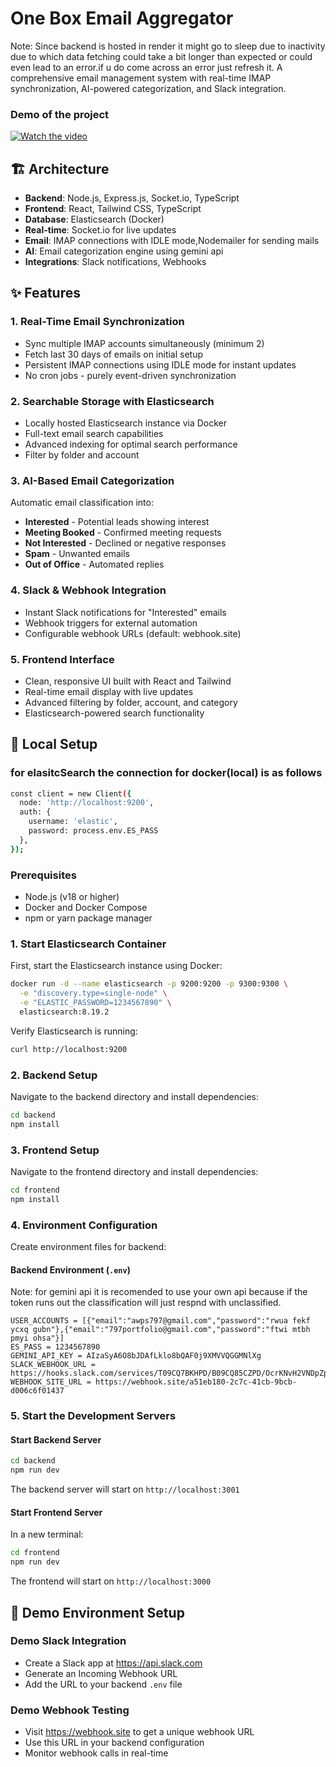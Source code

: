 # One Box Email Aggregator
Note: Since backend is hosted in render it might go to sleep due to inactivity due to which data fetching could take a bit longer than expected or could even lead to an error.if u do come across an error just refresh it.
A comprehensive email management system with real-time IMAP synchronization, AI-powered categorization, and Slack integration.
### Demo of the project 
[![Watch the video](https://img.youtube.com/vi/mo5XjXIbD04/maxresdefault.jpg)](https://www.youtube.com/watch?v=mo5XjXIbD04)


## 🏗️ Architecture

- **Backend**: Node.js, Express.js, Socket.io, TypeScript
- **Frontend**: React, Tailwind CSS, TypeScript
- **Database**: Elasticsearch (Docker)
- **Real-time**: Socket.io for live updates
- **Email**: IMAP connections with IDLE mode,Nodemailer for sending mails
- **AI**: Email categorization engine using gemini api
- **Integrations**: Slack notifications, Webhooks

## ✨ Features

### 1. Real-Time Email Synchronization
- Sync multiple IMAP accounts simultaneously (minimum 2)
- Fetch last 30 days of emails on initial setup
- Persistent IMAP connections using IDLE mode for instant updates
- No cron jobs - purely event-driven synchronization

### 2. Searchable Storage with Elasticsearch
- Locally hosted Elasticsearch instance via Docker
- Full-text email search capabilities
- Advanced indexing for optimal search performance
- Filter by folder and account

### 3. AI-Based Email Categorization
Automatic email classification into:
- **Interested** - Potential leads showing interest
- **Meeting Booked** - Confirmed meeting requests
- **Not Interested** - Declined or negative responses  
- **Spam** - Unwanted emails
- **Out of Office** - Automated replies

### 4. Slack & Webhook Integration
- Instant Slack notifications for "Interested" emails
- Webhook triggers for external automation
- Configurable webhook URLs (default: webhook.site)

### 5. Frontend Interface
- Clean, responsive UI built with React and Tailwind
- Real-time email display with live updates
- Advanced filtering by folder, account, and category
- Elasticsearch-powered search functionality

## 🚀 Local Setup
### for elasitcSearch the connection for docker(local) is as follows
```bash
const client = new Client({
  node: 'http://localhost:9200',
  auth: {
    username: 'elastic',         
    password: process.env.ES_PASS
  },
});
```


### Prerequisites
- Node.js (v18 or higher)
- Docker and Docker Compose
- npm or yarn package manager

### 1. Start Elasticsearch Container

First, start the Elasticsearch instance using Docker:

```bash
docker run -d --name elasticsearch -p 9200:9200 -p 9300:9300 \
  -e "discovery.type=single-node" \
  -e "ELASTIC_PASSWORD=1234567890" \
  elasticsearch:8.19.2
```

Verify Elasticsearch is running:
```bash
curl http://localhost:9200
```

### 2. Backend Setup

Navigate to the backend directory and install dependencies:

```bash
cd backend
npm install
```

### 3. Frontend Setup

Navigate to the frontend directory and install dependencies:

```bash
cd frontend
npm install
```

### 4. Environment Configuration

Create environment files for backend:

#### Backend Environment (`.env`)
Note: for gemini api it is recomended to use your own api because if the token runs out the classification will just respnd with unclassified.
```env
USER_ACCOUNTS = [{"email":"awps797@gmail.com","password":"rwua fekf ycxq gubn"},{"email":"797portfolio@gmail.com","password":"ftwi mtbh pmyi ohsa"}]
ES_PASS = 1234567890
GEMINI_API_KEY = AIzaSyA6O8bJDAfLklo8bQAF0j9XMVVQGGMNlXg
SLACK_WEBHOOK_URL = https://hooks.slack.com/services/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
WEBHOOK_SITE_URL = https://webhook.site/a51eb180-2c7c-41cb-9bcb-d006c6f01437
```


### 5. Start the Development Servers

#### Start Backend Server
```bash
cd backend
npm run dev
```

The backend server will start on `http://localhost:3001`

#### Start Frontend Server
In a new terminal:
```bash
cd frontend
npm run dev
```

The frontend will start on `http://localhost:3000`

## 🔧 Demo Environment Setup

### Demo Slack Integration
- Create a Slack app at https://api.slack.com
- Generate an Incoming Webhook URL
- Add the URL to your backend `.env` file

### Demo Webhook Testing
- Visit https://webhook.site to get a unique webhook URL
- Use this URL in your backend configuration
- Monitor webhook calls in real-time

